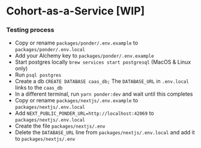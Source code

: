# Cohort-as-a-Service [WIP]

### Testing process
- Copy or rename ```packages/ponder/.env.example``` to ```packages/ponder/.env.local```
- Add your Alchemy key to ```packages/ponder/.env.example```
- Start postgres locally ```brew services start postgresql``` (MacOS & Linux only)
- Run ```psql postgres```
- Create a db ```CREATE DATABASE caas_db;```  The ```DATABASE_URL``` in ```.env.local``` links to the ```caas_db```
- In a different terminal, run ```yarn ponder:dev``` and wait until this completes
- Copy or rename ```packages/nextjs/.env.example``` to ```packages/nextjs/.env.local```
- Add ```NEXT_PUBLIC_PONDER_URL=http://localhost:42069``` to ```packages/nextjs/.env.local```
- Create the file ```packages/nextjs/.env```
- Delete the ```DATABASE_URL``` line from ```packages/nextjs/.env.local``` and add it to ```packages/nextjs/.env```
